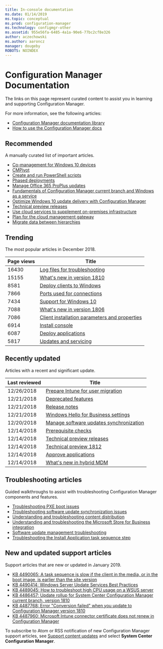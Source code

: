 ```yaml
---
title: In-console documentation
ms.date: 01/14/2019
ms.topic: conceptual
ms.prod: configuration-manager
ms.technology: configmgr-other
ms.assetid: 955e56fa-6485-4a1a-90e6-77bc2cf8e326
author: aczechowski
ms.author: aaroncz
manager: dougeby
ROBOTS: NOINDEX
---
```


<!-- 
- Feature 1357546
- This page displays in-console, under the Community workspace, Documentation node. 
- Don't use any relative links; must be full https://docs.microsoft.com and language neutral
- Process: https://microsoft.sharepoint.com/teams/ConfigMgr/Documents/ContentPub/Data%20collection%20process%20for%20Feature%201357546%20In-console%20documentation.docx?web=1
-->


# Configuration Manager Documentation
The links on this page represent curated content to assist you in learning and supporting Configuration Manager. 

For more information, see the following articles:
- [Configuration Manager documentation library](https://docs.microsoft.com/sccm)  
- [How to use the Configuration Manager docs](https://docs.microsoft.com/sccm/core/understand/use-docs)



## Recommended 
A manually curated list of important articles.

- [Co-management for Windows 10 devices](https://docs.microsoft.com/sccm/comanage/overview)  
- [CMPivot](https://docs.microsoft.com/sccm/core/servers/manage/cmpivot)  
- [Create and run PowerShell scripts](https://docs.microsoft.com/sccm/apps/deploy-use/create-deploy-scripts)  
- [Phased deployments](https://docs.microsoft.com/sccm/osd/deploy-use/create-phased-deployment-for-task-sequence)  
- [Manage Office 365 ProPlus updates](https://docs.microsoft.com/sccm/sum/deploy-use/manage-office-365-proplus-updates)  
- [Fundamentals of Configuration Manager current branch and Windows as a service](https://docs.microsoft.com/sccm/core/understand/configuration-manager-and-windows-as-service)
- [Optimize Windows 10 update delivery with Configuration Manager](https://docs.microsoft.com/sccm/sum/deploy-use/optimize-windows-10-update-delivery)
- [Technical preview releases](https://docs.microsoft.com/sccm/core/get-started/technical-preview)
- [Use cloud services to supplement on-premises infrastructure](https://docs.microsoft.com/sccm/core/understand/use-cloud-services)
- [Plan for the cloud management gateway](https://docs.microsoft.com/sccm/core/clients/manage/plan-cloud-management-gateway)
- [Migrate data between hierarchies](https://docs.microsoft.com/sccm/core/migration/migrate-data-between-hierarchies)



## Trending
The most popular articles in December 2018.

 | Page views | Title | 
 |------------|-------| 
 | 16430 | [Log files for troubleshooting](https://docs.microsoft.com/sccm/core/plan-design/hierarchy/log-files) |
 | 15155 | [What's new in version 1810](https://docs.microsoft.com/sccm/core/plan-design/changes/whats-new-in-version-1810) |
 | 8581 | [Deploy clients to Windows](https://docs.microsoft.com/sccm/core/clients/deploy/deploy-clients-to-windows-computers) |
 | 7866 | [Ports used for connections](https://docs.microsoft.com/sccm/core/plan-design/hierarchy/ports) |
 | 7434 | [Support for Windows 10](https://docs.microsoft.com/sccm/core/plan-design/configs/support-for-windows-10) |
 | 7088 | [What's new in version 1806](https://docs.microsoft.com/sccm/core/plan-design/changes/whats-new-in-version-1806) |
 | 7086 | [Client installation parameters and properties](https://docs.microsoft.com/sccm/core/clients/deploy/about-client-installation-properties) |
 | 6914 | [Install console](https://docs.microsoft.com/sccm/core/servers/deploy/install/install-consoles) |
 | 6087 | [Deploy applications](https://docs.microsoft.com/sccm/apps/deploy-use/deploy-applications) |
 | 5817 | [Updates and servicing](https://docs.microsoft.com/sccm/core/servers/manage/updates) |



## Recently updated
Articles with a recent and significant update.

 | Last reviewed | Title | 
 |---------------|-------|
 | 12/26/2018 | [Prepare Intune for user migration](https://docs.microsoft.com/sccm/mdm/deploy-use/migrate-prepare-intune) |
 | 12/21/2018 | [Deprecated features](https://docs.microsoft.com/sccm/core/plan-design/changes/deprecated/removed-and-deprecated-cmfeatures) |
 | 12/21/2018 | [Release notes](https://docs.microsoft.com/sccm/core/servers/deploy/install/release-notes) |
 | 12/21/2018 | [Windows Hello for Business settings](https://docs.microsoft.com/sccm/mdm/deploy-use/windows-hello-for-business-settings) |
 | 12/20/2018 | [Manage software updates synchronization](https://docs.microsoft.com/sccm/sum/get-started/synchronize-software-updates) |
 | 12/14/2018 | [Prerequisite checks](https://docs.microsoft.com/sccm/core/servers/deploy/install/list-of-prerequisite-checks) |
 | 12/14/2018 | [Technical preview releases](https://docs.microsoft.com/sccm/core/get-started/technical-preview) |
 | 12/14/2018 | [Technical preview 1812](https://docs.microsoft.com/sccm/core/get-started/capabilities-in-technical-preview-1812) |
 | 12/14/2018 | [Approve applications](https://docs.microsoft.com/sccm/apps/deploy-use/app-approval) |
 | 12/14/2018 | [What's new in hybrid MDM](https://docs.microsoft.com/sccm/mdm/understand/whats-new-in-hybrid-mobile-device-management) |



## Troubleshooting articles
Guided walkthroughs to assist with troubleshooting Configuration Manager components and features.

- [Troubleshooting PXE boot issues](https://support.microsoft.com/help/4468612)
- [Troubleshooting software update synchronization issues](https://support.microsoft.com/help/10059)
- [Understanding and troubleshooting content distribution](https://support.microsoft.com/help/4482728)
- [Understanding and troubleshooting the Microsoft Store for Business integration](https://support.microsoft.com/help/4010214)
- [Software update management troubleshooting](https://support.microsoft.com/help/10680)
- [Troubleshooting the Install Application task sequence step](https://support.microsoft.com/help/18408/)



## New and updated support articles
Support articles that are new or updated in January 2019.

- [KB 4490065: A task sequence is slow if the client in the media, or in the boot image, is earlier than the site version](https://support.microsoft.com/help/4490065)
- [KB 4490414: Windows Server Update Services Best Practices](https://support.microsoft.com/help/4490414)
- [KB 4489045: How to troubleshoot high CPU usage on a WSUS server](https://support.microsoft.com/help/4489045)
- [KB 4486457: Update rollup for System Center Configuration Manager current branch, version 1810](https://support.microsoft.com/help/4486457)
- [KB 4487768: Error "Conversion failed" when you update to Configuration Manager version 1810](https://support.microsoft.com/help/4487768)
- [KB 4487960: Microsoft Intune connector certificate does not renew in Configuration Manager](https://support.microsoft.com/help/4487960)

To subscribe to Atom or RSS notification of new Configuration Manager support articles, see [Support content updates](https://support.microsoft.com/help/4089498/) and select **System Center Configuration Manager**.  
